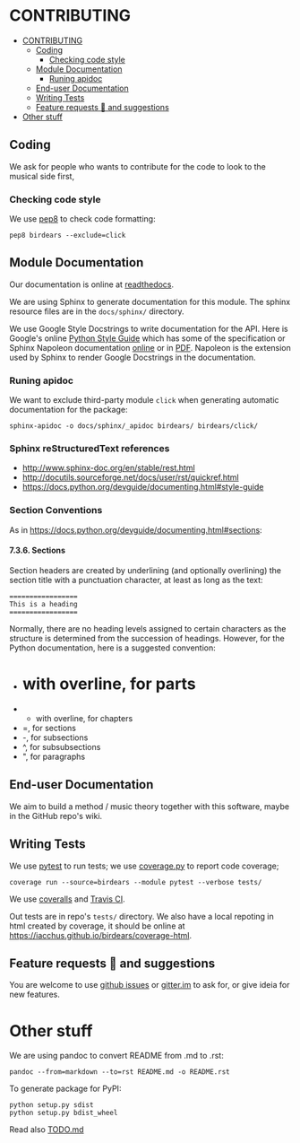 # CONTRIBUTING

<!-- TOC depthFrom:1 depthTo:6 withLinks:1 updateOnSave:1 orderedList:0 -->

- [CONTRIBUTING](#contributing)
	- [Coding](#coding)
		- [Checking code style](#checking-code-style)
	- [Module Documentation](#module-documentation)
		- [Runing apidoc](#runing-apidoc)
	- [End-user Documentation](#end-user-documentation)
	- [Writing Tests](#writing-tests)
	- [Feature requests :gift: and suggestions](#feature-requests-gift-and-suggestions)
- [Other stuff](#other-stuff)

<!-- /TOC -->

## Coding

We ask for people who wants to contribute for the code to look to the musical side first,

### Checking code style

We use [pep8](https://pypi.python.org/pypi/pep8) to check code formatting:

```
pep8 birdears --exclude=click
```

## Module Documentation

Our documentation is online at [readthedocs](https://birdears.readthedocs.io).

We are using Sphinx to generate documentation for this module. The sphinx resource
files are in the `docs/sphinx/` directory.

We use Google Style Docstrings to write documentation for the API. Here is
Google's online [Python Style Guide](https://google.github.io/styleguide/pyguide.html)
which has some of the specification or Sphinx Napoleon documentation [online](http://www.sphinx-doc.org/en/stable/ext/napoleon.html)
or in [PDF](https://readthedocs.org/projects/sphinxcontrib-napoleon/downloads/pdf/latest/).
Napoleon is the extension used by Sphinx to render Google Docstrings in the
documentation.

### Runing apidoc

We want to exclude third-party module `click` when generating automatic documentation for the package:

```
sphinx-apidoc -o docs/sphinx/_apidoc birdears/ birdears/click/
```

### Sphinx reStructuredText references

* http://www.sphinx-doc.org/en/stable/rest.html
* http://docutils.sourceforge.net/docs/user/rst/quickref.html
* https://docs.python.org/devguide/documenting.html#style-guide

### Section Conventions

As in https://docs.python.org/devguide/documenting.html#sections:

#### 7.3.6. Sections

Section headers are created by underlining (and optionally overlining) the section title with a punctuation character, at least as long as the text:

```
=================
This is a heading
=================
```

Normally, there are no heading levels assigned to certain characters as the structure is determined from the succession of headings. However, for the Python documentation, here is a suggested convention:

* # with overline, for parts
* * with overline, for chapters
* =, for sections
* -, for subsections
* ^, for subsubsections
* ", for paragraphs

## End-user Documentation

We aim to build a method / music theory together with this software, maybe in the
GitHub repo's wiki.

## Writing Tests

We use [pytest](https://docs.pytest.org/en/latest/) to run tests; we use [coverage.py](https://coverage.readthedocs.io) to report code coverage;

```
coverage run --source=birdears --module pytest --verbose tests/
```

We use [coveralls](https://coveralls.io/github/iacchus/birdears) and [Travis CI](https://travis-ci.org/iacchus/birdears).

Out tests are in repo's `tests/` directory. We also have a local repoting in html created by coverage, it should be online at https://iacchus.github.io/birdears/coverage-html.

## Feature requests :gift: and suggestions

You are welcome to use [github issues](https://github.com/iacchus/birdears/issues) or [gitter.im](https://gitter.im/birdears/Lobby) to ask for, or give ideia for new features.

# Other stuff

We are using pandoc to convert README from .md to .rst:

```
pandoc --from=markdown --to=rst README.md -o README.rst
```

To generate package for PyPI:

```
python setup.py sdist
python setup.py bdist_wheel
```

Read also [TODO.md](TODO.md)
